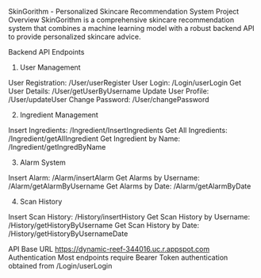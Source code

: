 SkinGorithm - Personalized Skincare Recommendation System
Project Overview
SkinGorithm is a comprehensive skincare recommendation system that combines a machine learning model with a robust backend API to provide personalized skincare advice.

Backend API Endpoints
1. User Management

User Registration: /User/userRegister
User Login: /Login/userLogin
Get User Details: /User/getUserByUsername
Update User Profile: /User/updateUser
Change Password: /User/changePassword

2. Ingredient Management

Insert Ingredients: /Ingredient/InsertIngredients
Get All Ingredients: /Ingredient/getAllIngredient
Get Ingredient by Name: /Ingredient/getIngredByName

3. Alarm System

Insert Alarm: /Alarm/insertAlarm
Get Alarms by Username: /Alarm/getAlarmByUsername
Get Alarms by Date: /Alarm/getAlarmByDate

4. Scan History

Insert Scan History: /History/insertHistory
Get Scan History by Username: /History/getHistoryByUsername
Get Scan History by Date: /History/getHistoryByUsernameDate

API Base URL
https://dynamic-reef-344016.uc.r.appspot.com
Authentication
Most endpoints require Bearer Token authentication obtained from /Login/userLogin
